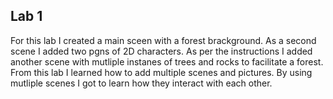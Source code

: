 ## Lab 1

For this lab I created a main sceen with a forest brackground. As a second scene I added two pgns of 2D characters. 
As per the instructions I added another scene with mutliple instanes of trees and rocks to facilitate a forest. 
From this lab I learned how to add multiple scenes and pictures. By using mutliple scenes I got to learn how they
interact with each other.
